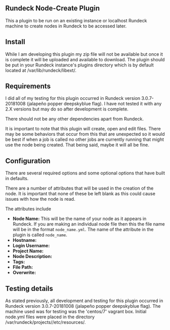 ## Rundeck Node-Create Plugin

This a plugin to be run on an existing instance or localhost Rundeck machine to create nodes in Rundeck to be accessed later.

## Install

While I am developing this plugin my zip file will not be available but once it is complete it will be uploaded and available to download. The plugin should be put in your Rundeck instance's plugins directory which is by default located at /var/lib/rundeck/libext/.

## Requirements

I did all of my testing for this plugin occurred in Rundeck version 3.0.7-20181008 (jalapeño popper deepskyblue flag). I have not tested it with any 2.X versions but may do so after development is complete.

There should not be any other dependencies apart from Rundeck.

It is important to note that this plugin will create, open and edit files. There may be some behaviors that occur from this that are unexpected so it would be best if when a job is called no other jobs are currently running that might use the node being created. That being said, maybe it will all be fine.

## Configuration

There are several required options and some optional options that have built in defaults.

There are a number of attributes that will be used in the creation of the node. It is important that none of these be left blank as this could cause issues with how the node is read.

The attributes include
  * **Node Name:** This will be the name of your node as it appears in Rundeck. If you are making an individual node file then this the file name will be in the format `node_name.yml`. The name of the attribute in the plugin is called `node_name`.  
  * **Hostname:**
  * **Login Username:**
  * **Project Name:**
  * **Node Description:**
  * **Tags:**
  * **File Path:**
  * **Overwrite:**





## Testing details

As stated previously, all development and testing for this plugin occurred in Rundeck version 3.0.7-20181008 (jalapeño popper deepskyblue flag). The machine used was for testing was the 'centos/7' vagrant box. Initial node.yml files were placed in the directory /var/rundeck/projects/<project name>/etc/resources/.
